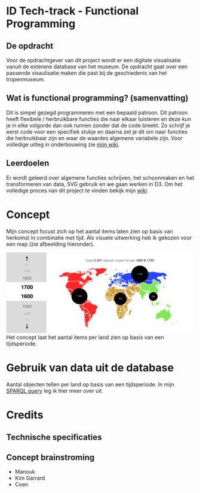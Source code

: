 # ID Tech-track - Functional Programming
## De opdracht
Voor de opdrachtgever van dit project wordt er een digitale visualisatie vanuit de exterene database van het museum. De opdracht gaat over een passende visaulisatie maken die past bij de geschiedenis van het tropenmuseum.

## Wat is functional programming? (samenvatting)
Dit is simpel gezegd programmeren met een bepaald patroon. Dit patroon heeft flexibele / herbruikbare functies die naar elkaar luisteren en deze kun je in elke volgorde dan ook runnen zonder dat de code breekt. Zo schrijf je eerst code voor een specifiek stukje en daarna zet je dit om naar functies die herbruikbaar zijn en waar de waardes algemene variabele zijn. Voor volledige uitleg in onderbouwing zie [mijn wiki](https://github.com/RoyCsuka/functional-programming/wiki/).

## Leerdoelen
Er wordt geleerd over algemene functies schrijven, het schoonmaken en het transformeren van data, SVG gebruik en we gaan werken in D3. Om het volledige proces van dit project te vinden bekijk mijn [wiki](https://github.com/RoyCsuka/functional-programming/wiki/logboek).

# Concept
Mijn concept focust zich op het aantal items laten zien op basis van herkomst in combinatie met tijd. Als visuele uitwerking heb ik gekozen voor een map (zie afbeelding hieronder).

![Concept uitwerking](https://github.com/RoyCsuka/assets/blob/master/concept-maps.jpg)
Het concept laat het aantal items per land zien op basis van een tijdsperiode.

# Gebruik van data uit de database
Aantal objecten tellen per land op basis van een tijdsperiode. In mijn [SPARQL query](https://github.com/RoyCsuka/functional-programming/wiki/SPARQL) leg ik hier meer over uit.


# Credits


## Technische specificaties


## Concept brainstroming
- Manouk
- Kim Garrard
- Coen
